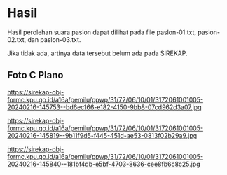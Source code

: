 # Hasil

Hasil perolehan suara paslon dapat dilihat pada file paslon-01.txt, paslon-02.txt, dan paslon-03.txt.

Jika tidak ada, artinya data tersebut belum ada pada SIREKAP.

## Foto C Plano

https://sirekap-obj-formc.kpu.go.id/a16a/pemilu/ppwp/31/72/06/10/01/3172061001005-20240216-145753--bd6ec166-e182-4150-9bb8-07cd962d3a07.jpg

https://sirekap-obj-formc.kpu.go.id/a16a/pemilu/ppwp/31/72/06/10/01/3172061001005-20240216-145819--9b11f9d5-f445-451d-ae53-0813f02b29a9.jpg

https://sirekap-obj-formc.kpu.go.id/a16a/pemilu/ppwp/31/72/06/10/01/3172061001005-20240216-145840--181bf4db-e5bf-4703-8636-cee8fb6c8c25.jpg
